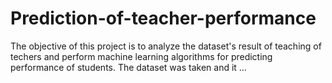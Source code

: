 # Prediction-of-teacher-performance
The objective of this project is to analyze the dataset's result of teaching of techers and perform machine learning algorithms for predicting performance of students. The dataset was taken and it …
